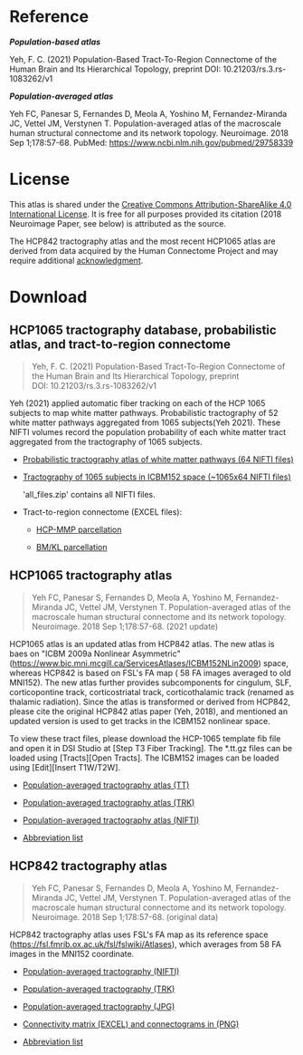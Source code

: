 # Reference

***Population-based atlas***

Yeh, F. C. (2021) Population-Based Tract-To-Region Connectome of the Human Brain and Its Hierarchical Topology, preprint DOI: 10.21203/rs.3.rs-1083262/v1

***Population-averaged atlas***

Yeh FC, Panesar S, Fernandes D, Meola A, Yoshino M, Fernandez-Miranda JC, Vettel JM, Verstynen T. Population-averaged atlas of the macroscale human structural connectome and its network topology. Neuroimage. 2018 Sep 1;178:57-68. PubMed: https://www.ncbi.nlm.nih.gov/pubmed/29758339

# License

This atlas is shared under the [Creative Commons Attribution-ShareAlike 4.0 International License](http://creativecommons.org/licenses/by-sa/4.0/). It is free for all purposes provided its citation (2018 Neuroimage Paper, see below) is attributed as the source.

The HCP842 tractography atlas and the most recent HCP1065 atlas are derived from data acquired by the Human Connectome Project and may require additional [acknowledgment](https://www.humanconnectome.org/study/hcp-young-adult/document/wu-minn-hcp-consortium-open-access-data-use-terms).

# Download

## HCP1065 tractography database, probabilistic atlas, and tract-to-region connectome
>  Yeh, F. C. (2021) Population-Based Tract-To-Region Connectome of the Human Brain and Its Hierarchical Topology, preprint DOI: 10.21203/rs.3.rs-1083262/v1 

Yeh (2021) applied automatic fiber tracking on each of the HCP 1065 subjects to map white matter pathways. Probabilistic tractography of 52 white matter pathways aggregated from 1065 subjects(Yeh 2021). These NIFTI volumes record the population probability of each white matter tract aggregated from the tractography of 1065 subjects.

- [Probabilistic tractography atlas of white matter pathways (64 NIFTI files)](https://pitt-my.sharepoint.com/:f:/g/personal/yehfc_pitt_edu/EvhbI5gALiZGvZATK1D8cyUBsH4J_CeRjHw-nJq4fIzoCg?e=dK0y5U)
 
- [Tractography of 1065 subjects in ICBM152 space (~1065x64 NIFTI files)](https://pitt-my.sharepoint.com/:f:/g/personal/yehfc_pitt_edu/EhEovDmdDhpEl1s6OhK69ckBBBE7FoXH1psecjDWkqxloA?e=ngchRU)

  'all_files.zip' contains all NIFTI files.

- Tract-to-region connectome (EXCEL files): 

  - [HCP-MMP parcellation](https://pitt-my.sharepoint.com/:x:/g/personal/yehfc_pitt_edu/Eb-yhDcnGBJHlhED2xAI8YwBJvQu8IqyRQ1L9v-dZkM7wQ?e=aitB08)

  - [BM/KL parcellation](https://pitt-my.sharepoint.com/:x:/g/personal/yehfc_pitt_edu/EVG6NflPIbtIpc3jvruyf7cB2ZegmiAWPgQkHDJKakfQZg?e=awH0LB)


## HCP1065 tractography atlas 
> Yeh FC, Panesar S, Fernandes D, Meola A, Yoshino M, Fernandez-Miranda JC, Vettel JM, Verstynen T. Population-averaged atlas of the macroscale human structural connectome and its network topology. Neuroimage. 2018 Sep 1;178:57-68. (2021 update)

HCP1065 atlas is an updated atlas from HCP842 atlas. The new atlas is baes on "ICBM 2009a Nonlinear Asymmetric" (<https://www.bic.mni.mcgill.ca/ServicesAtlases/ICBM152NLin2009>) space, whereas HCP842 is based on FSL's FA map ( 58 FA images averaged to old MNI152). The new atlas further provides subcomponents for cingulum, SLF, corticopontine track, corticostriatal track, corticothalamic track (renamed as thalamic radiation). Since the atlas is transformed or derived from HCP842, please cite the original HCP842 atlas paper (Yeh, 2018), and mentioned an updated version is used to get tracks in the ICBM152 nonlinear space.


To view these tract files, please download the HCP-1065 template fib file and open it in DSI Studio at [Step T3 Fiber Tracking]. The *.tt.gz files can be loaded using [Tracts][Open Tracts]. The ICBM152 images can be loaded using [Edit][Insert T1W/T2W].

- [Population-averaged tractography atlas (TT)](https://pitt-my.sharepoint.com/:f:/g/personal/yehfc_pitt_edu/EjD1HZDMSnVGuuXm_B5vczQBuvY8WFjtHQR-AnXQc6izvQ?e=BERWvg)

- [Population-averaged tractography atlas (TRK)](https://pitt-my.sharepoint.com/:f:/g/personal/yehfc_pitt_edu/Ek0DdO67iQ9NvkJUci91lzMBXCVBq926QXTTY7JK6LIjgw?e=7rCUDD)

- [Population-averaged tractography atlas (NIFTI)](https://pitt-my.sharepoint.com/:f:/g/personal/yehfc_pitt_edu/EvAcb1QyogFPg206v-FRl2gB6EcDf3TIPG37JyugoL3hdA?e=DucFpI)

- [Abbreviation list](https://pitt-my.sharepoint.com/:x:/g/personal/yehfc_pitt_edu/EQcjg3Ignv5CpOlwRu-dc-sBFy790zDaA2zW0qtR19VbJA?e=3iA6Ey) 

## HCP842 tractography atlas
> Yeh FC, Panesar S, Fernandes D, Meola A, Yoshino M, Fernandez-Miranda JC, Vettel JM, Verstynen T. Population-averaged atlas of the macroscale human structural connectome and its network topology. Neuroimage. 2018 Sep 1;178:57-68. (original data)

 HCP842 tractography atlas uses FSL's FA map as its reference space (<https://fsl.fmrib.ox.ac.uk/fsl/fslwiki/Atlases>), which averages from 58 FA images in the MNI152 coordinate. 

- [Population-averaged tractography (NIFTI)](https://zenodo.org/record/3627772#.Xi0q02hKiUk) 

- [Population-averaged tractography (TRK)](https://pitt-my.sharepoint.com/:f:/g/personal/yehfc_pitt_edu/EvV49cgSEWpFmJOwtRO28moB7b_yXTDUIx5lnP0opd-waA?e=6w2v4J)

- [Population-averaged tractography (JPG)](https://pitt-my.sharepoint.com/:f:/g/personal/yehfc_pitt_edu/ErvN3WnoP7FHlJjinNVNq3IB753wSm4QGvHgzMACOURP8Q?e=VmySKx)

- [Connectivity matrix (EXCEL) and connectograms in (PNG)](https://pitt-my.sharepoint.com/:f:/g/personal/yehfc_pitt_edu/EmzLbtr_IA9LrKMCfC1aC6cB_ag6Ivwj8DJA5o71_kHm9w?e=QYnZVK)

- [Abbreviation list](https://www.ncbi.nlm.nih.gov/pmc/articles/PMC6921501/bin/NIHMS1062874-supplement-1.pdf)

